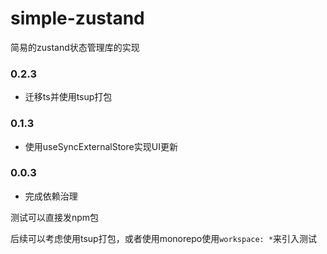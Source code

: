 # simple-zustand
简易的zustand状态管理库的实现

### 0.2.3
- 迁移ts并使用tsup打包

### 0.1.3
- 使用useSyncExternalStore实现UI更新

### 0.0.3
- 完成依赖治理


测试可以直接发npm包

后续可以考虑使用tsup打包，或者使用monorepo使用`workspace: *`来引入测试
